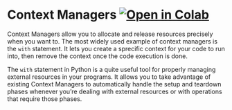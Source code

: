 # Context Managers   <a href="https://colab.research.google.com/github/Ahmad-Zaki/Python-Notes/blob/main/Context%20Managers/context-managers.ipynb"><img src="https://colab.research.google.com/assets/colab-badge.svg" alt="Open in Colab" title="Open and Execute in Google Colaboratory"></a>

Context Managers allow you to allocate and release resources precisely when you want to. The most widely used example of context managers is the `with` statement. It lets you create a sprecific context for your code to run into, then remove the context once the code execution is done.

The `with` statement in Python is a quite useful tool for properly managing external resources in your programs. It allows you to take advantage of existing Context Managers to automatically handle the setup and teardown phases whenever you’re dealing with external resources or with operations that require those phases.
